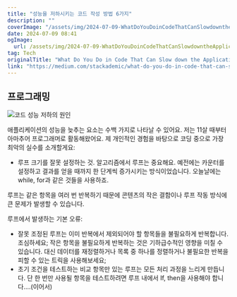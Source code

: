 ```yaml
---
title: "성능을 저하시키는 코드 작성 방법 6가지"
description: ""
coverImage: "/assets/img/2024-07-09-WhatDoYouDoinCodeThatCanSlowdowntheApplication_0.png"
date: 2024-07-09 08:41
ogImage:
  url: /assets/img/2024-07-09-WhatDoYouDoinCodeThatCanSlowdowntheApplication_0.png
tag: Tech
originalTitle: "What Do You Do in Code That Can Slow down the Application?"
link: "https://medium.com/stackademic/what-do-you-do-in-code-that-can-slow-down-the-application-1f5eaedf3efa"
---
```


## 프로그래밍

![코드 성능 저하의 원인](/assets/img/2024-07-09-WhatDoYouDoinCodeThatCanSlowdowntheApplication_0.png)

애플리케이션의 성능을 늦추는 요소는 수백 가지로 나타날 수 있어요. 저는 11살 때부터 아마추어 프로그래머로 활동해왔어요. 제 개인적인 경험을 바탕으로 코딩 중으로 가장 최악의 실수를 소개할게요:

- 루프 크기를 잘못 설정하는 것. 알고리즘에서 루프는 중요해요. 예전에는 카운터를 설정하고 결과를 얻을 때까지 한 단계씩 증가시키는 방식이었습니다. 오늘날에는 while, for과 같은 것들을 사용하죠.

<div class="content-ad"></div>

루프는 같은 항목을 여러 번 반복하기 때문에 콘텐츠의 작은 결함이나 루프 작동 방식에 큰 문제가 발생할 수 있습니다.

루프에서 발생하는 기본 오류:

- 잘못 조정된 루프는 이미 반복에서 제외되어야 할 항목들을 불필요하게 반복합니다. 조심하세요; 작은 항목을 불필요하게 반복하는 것은 기하급수적인 영향을 미칠 수 있습니다. 대신 데이터를 재정렬하거나 목록 중 하나를 정렬하거나 불필요한 반복을 피할 수 있는 트릭을 사용해보세요;
- 초기 조건을 테스트하는 비교 항목만 있는 루프는 모든 처리 과정을 느리게 만듭니다. 단 한 번만 사용될 항목을 테스트하려면 루프 내에서 If, then을 사용해야 합니다....(이어서)
